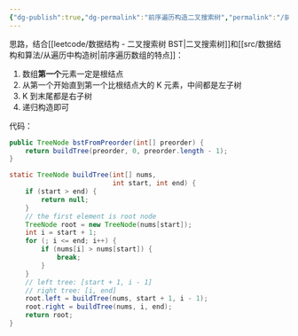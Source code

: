 ```yaml
---
{"dg-publish":true,"dg-permalink":"前序遍历构造二叉搜索树","permalink":"/前序遍历构造二叉搜索树/","title":"前序遍历构造二叉搜索树","tags":["二叉树","二叉搜索树"]}
---
```



思路，结合[[leetcode/数据结构 - 二叉搜索树 BST\|二叉搜索树]]和[[src/数据结构和算法/从遍历中构造树\|前序遍历数组的特点]]：
1. 数组**第一个**元素一定是根结点
2. 从第一个开始直到第一个比根结点大的 K 元素，中间都是左子树
3. K 到末尾都是右子树
4. 递归构造即可

代码：

```java
public TreeNode bstFromPreorder(int[] preorder) {
    return buildTree(preorder, 0, preorder.length - 1);
}

static TreeNode buildTree(int[] nums,
                          int start, int end) {
    if (start > end) {
        return null;
    }
    // the first element is root node
    TreeNode root = new TreeNode(nums[start]);
    int i = start + 1;
    for (; i <= end; i++) {
        if (nums[i] > nums[start]) {
            break;
        }
    }
    // left tree: [start + 1, i - 1]
    // right tree: [i, end]
    root.left = buildTree(nums, start + 1, i - 1);
    root.right = buildTree(nums, i, end);
    return root;
}
```